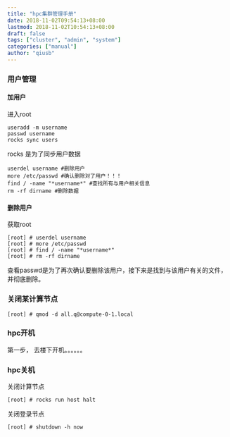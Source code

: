 ```yaml
---
title: "hpc集群管理手册"
date: 2018-11-02T09:54:13+08:00
lastmod: 2018-11-02T10:54:13+08:00
draft: false
tags: ["cluster", "admin", "system"]
categories: ["manual"]
author: "qiusb"
---
```


### 用户管理

#### 加用户

进入root

```
useradd -m username
passwd username
rocks sync users
```
rocks 是为了同步用户数据

```
userdel username #删除用户
more /etc/passwd #确认删除对了用户！！！
find / -name "*username*" #查找所有与用户相关信息
rm -rf dirname #删除数据
```
#### 删除用户
获取root

```
[root] # userdel username
[root] # more /etc/passwd
[root] # find / -name "*username*"
[root] # rm -rf dirname
```
查看passwd是为了再次确认要删除该用户，接下来是找到与该用户有关的文件，并彻底删除。


### 关闭某计算节点
```
[root] # qmod -d all.q@compute-0-1.local
```

### hpc开机
第一步， 去楼下开机。。。。。。


### hpc关机
关闭计算节点
```
[root] # rocks run host halt
```
关闭登录节点
```
[root] # shutdown -h now
```
